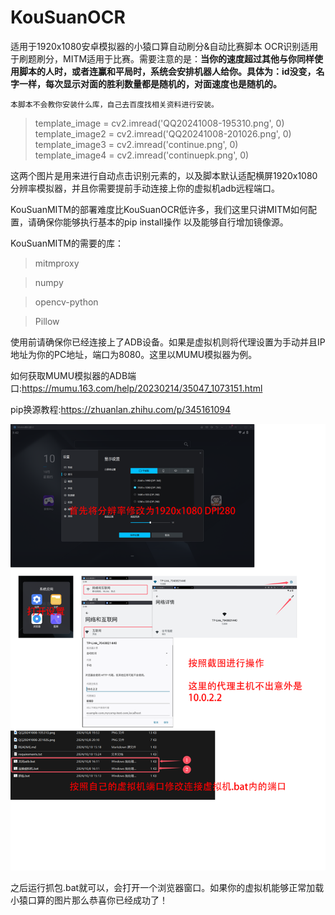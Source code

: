 # KouSuanOCR
适用于1920x1080安卓模拟器的小猿口算自动刷分&自动比赛脚本
OCR识别适用于刷题刷分，MITM适用于比赛。需要注意的是：**当你的速度超过其他与你同样使用脚本的人时，或者连赢和平局时，系统会安排机器人给你。具体为：id没变，名字一样，每次显示对面的胜利数量都是随机的，对面速度也是随机的。**

`本脚本不会教你安装什么库，自己去百度找相关资料进行安装。`


>template_image = cv2.imread('QQ20241008-195310.png', 0) <br>
>template_image2 = cv2.imread('QQ20241008-201026.png', 0) <br>
>template_image3 = cv2.imread('continue.png', 0) <br>
>template_image4 = cv2.imread('continuepk.png', 0) <br>


这两个图片是用来进行自动点击识别元素的，以及脚本默认适配横屏1920x1080分辨率模拟器，并且你需要提前手动连接上你的虚拟机adb远程端口。


KouSuanMITM的部署难度比KouSuanOCR低许多，我们这里只讲MITM如何配置，请确保你能够执行基本的pip install操作 以及能够自行增加镜像源。

KouSuanMITM的需要的库：
> mitmproxy

> numpy

> opencv-python

> Pillow


使用前请确保你已经连接上了ADB设备。如果是虚拟机则将代理设置为手动并且IP地址为你的PC地址，端口为8080。这里以MUMU模拟器为例。

如何获取MUMU模拟器的ADB端口:<https://mumu.163.com/help/20230214/35047_1073151.html>

pip换源教程:<https://zhuanlan.zhihu.com/p/345161094>

<img src="https://github.com/extrant/IMGSave/blob/main/mitm%E6%95%99%E7%A8%8B.png?raw=true">

之后运行抓包.bat就可以，会打开一个浏览器窗口。如果你的虚拟机能够正常加载小猿口算的图片那么恭喜你已经成功了！

